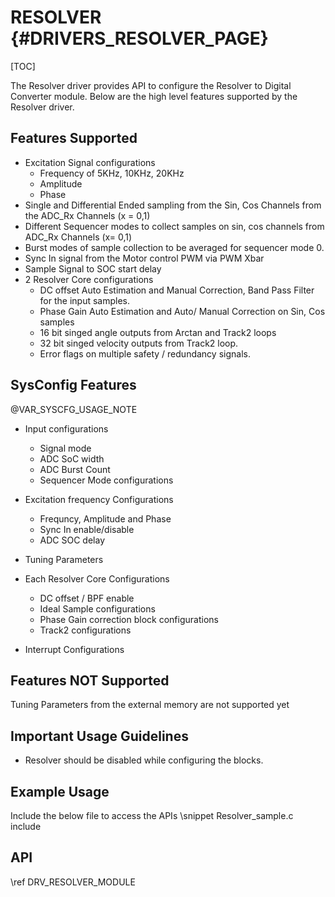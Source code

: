 # RESOLVER {#DRIVERS_RESOLVER_PAGE}

[TOC]

The Resolver driver provides API to configure the Resolver to Digital Converter module.
Below are the high level features supported by the Resolver driver.

## Features Supported

- Excitation Signal configurations
    - Frequency of 5KHz, 10KHz, 20KHz
    - Amplitude
    - Phase
- Single and Differential Ended sampling from the Sin, Cos Channels from the ADC_Rx Channels (x = 0,1)
- Different Sequencer modes to collect samples on sin, cos channels from ADC_Rx Channels (x= 0,1)
- Burst modes of sample collection to be averaged for sequencer mode 0.
- Sync In signal from the Motor control PWM via PWM Xbar
- Sample Signal to SOC start delay
- 2 Resolver Core configurations
    - DC offset Auto Estimation and Manual Correction, Band Pass Filter for the input samples.
    - Phase Gain Auto Estimation and Auto/ Manual Correction on Sin, Cos samples
    - 16 bit singed angle outputs from Arctan and Track2 loops
    - 32 bit singed velocity outputs from Track2 loop.
    - Error flags on multiple safety / redundancy signals.

## SysConfig Features

@VAR_SYSCFG_USAGE_NOTE

- Input configurations
    - Signal mode
    - ADC SoC width
    - ADC Burst Count
    - Sequencer Mode configurations

- Excitation frequency Configurations
    - Frequncy, Amplitude and Phase
    - Sync In enable/disable
    - ADC SOC delay

- Tuning Parameters
- Each Resolver Core Configurations
    - DC offset / BPF enable
    - Ideal Sample configurations
    - Phase Gain correction block configurations
    - Track2 configurations
- Interrupt Configurations

## Features NOT Supported

Tuning Parameters from the external memory are not supported yet

## Important Usage Guidelines

- Resolver should be disabled while configuring the blocks.

## Example Usage

Include the below file to access the APIs
\snippet Resolver_sample.c include

## API

\ref DRV_RESOLVER_MODULE
